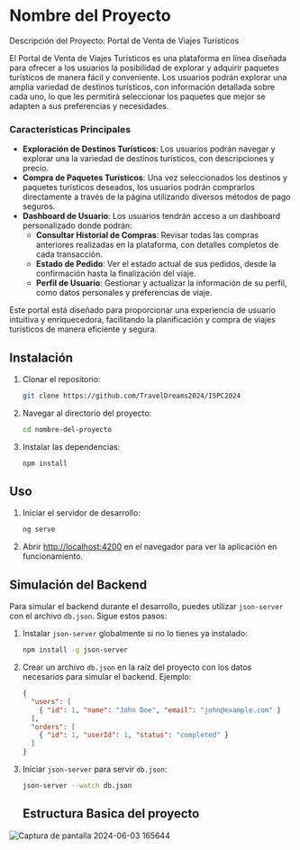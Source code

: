 # Nombre del Proyecto

Descripción del Proyecto: Portal de Venta de Viajes Turísticos

El Portal de Venta de Viajes Turísticos es una plataforma en línea diseñada para ofrecer a los usuarios la posibilidad de explorar y adquirir paquetes turísticos de manera fácil y conveniente. Los usuarios podrán explorar una amplia variedad de destinos turísticos, con información detallada sobre cada uno, lo que les permitirá seleccionar los paquetes que mejor se adapten a sus preferencias y necesidades.

### Características Principales

- **Exploración de Destinos Turísticos**: Los usuarios podrán navegar y explorar una la variedad de destinos turísticos, con descripciones y precio. 
- **Compra de Paquetes Turísticos**: Una vez seleccionados los destinos y paquetes turísticos deseados, los usuarios podrán comprarlos directamente a través de la página utilizando diversos métodos de pago seguros.
- **Dashboard de Usuario**: Los usuarios tendrán acceso a un dashboard personalizado donde podrán:
  - **Consultar Historial de Compras**: Revisar todas las compras anteriores realizadas en la plataforma, con detalles completos de cada transacción.
  - **Estado de Pedido**: Ver el estado actual de sus pedidos, desde la confirmación hasta la finalización del viaje.
  - **Perfil de Usuario**: Gestionar y actualizar la información de su perfil, como datos personales y preferencias de viaje.

Este portal está diseñado para proporcionar una experiencia de usuario intuitiva y enriquecedora, facilitando la planificación y compra de viajes turísticos de manera eficiente y segura.

## Instalación

1. Clonar el repositorio:
    ```bash
    git clone https://github.com/TravelDreams2024/ISPC2024
    ```
2. Navegar al directorio del proyecto:
    ```bash
    cd nombre-del-proyecto
    ```
3. Instalar las dependencias:
    ```bash
    npm install
    ```

## Uso

1. Iniciar el servidor de desarrollo:
    ```bash
    ng serve
    ```
2. Abrir [http://localhost:4200](http://localhost:4200) en el navegador para ver la aplicación en funcionamiento.

## Simulación del Backend

Para simular el backend durante el desarrollo, puedes utilizar `json-server` con el archivo `db.json`. Sigue estos pasos:

1. Instalar `json-server` globalmente si no lo tienes ya instalado:
    ```bash
    npm install -g json-server
    ```
2. Crear un archivo `db.json` en la raíz del proyecto con los datos necesarios para simular el backend. Ejemplo:
    ```json
    {
      "users": [
        { "id": 1, "name": "John Doe", "email": "john@example.com" }
      ],
      "orders": [
        { "id": 1, "userId": 1, "status": "completed" }
      ]
    }
    ```
3. Iniciar `json-server` para servir `db.json`:
    ```bash
    json-server --watch db.json
    ```
    ## Estructura Basica del proyecto 
![Captura de pantalla 2024-06-03 165644](https://github.com/TravelDreams2024/ISPC2024/assets/45200064/1c8a1a79-6837-424b-8f74-276c6aa42ba0)
